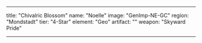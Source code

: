 ---

title: "Chivalric Blossom"
name: "Noelle"
image: "GenImp-NE-GC"
region: "Mondstadt"
tier: "4-Star"
element: "Geo"
artifact: ""
weapon: "Skyward Pride"

---